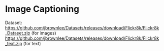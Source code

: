 # Image Captioning 

Dataset: https://github.com/jbrownlee/Datasets/releases/download/Flickr8k/Flickr8k_Dataset.zip (for images)
         https://github.com/jbrownlee/Datasets/releases/download/Flickr8k/Flickr8k_text.zip (for text)
